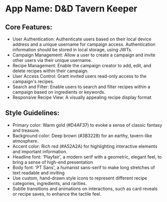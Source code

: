 # **App Name**: D&D Tavern Keeper

## Core Features:

- User Authentication: Authenticate users based on their local device address and a unique username for campaign access. Authentication information should be stored in local storage, using JWTs.
- Campaign Management: Allow a user to create a campaign and invite other users via their unique username.
- Recipe Management: Enable the campaign creator to add, edit, and delete recipes within their campaign.
- User Access Control: Grant invited users read-only access to the campaign's recipes.
- Search and Filter: Enable users to search and filter recipes within a campaign based on ingredients or keywords.
- Responsive Recipe View: A visually appealing recipe display format

## Style Guidelines:

- Primary color: Warm gold (#D4AF37) to evoke a sense of classic fantasy and treasure.
- Background color: Deep brown (#3B3228) for an earthy, tavern-like atmosphere.
- Accent color: Rich red (#A52A2A) for highlighting interactive elements and important information.
- Headline font: 'Playfair', a modern serif with a geometric, elegant feel, to bring a sense of high-end presentation
- Body font: 'PT Sans', a humanist sans-serif to make long stretches of text readable and inviting
- Use custom, hand-drawn style icons to represent different recipe categories, ingredients, and rarities.
- Subtle transitions and animations on interactions, such as card reveals or recipe saves, to enhance the tactile feel.